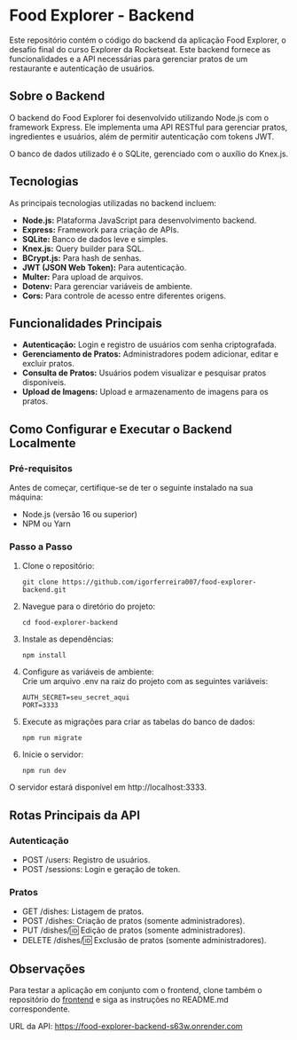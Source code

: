 # Food Explorer - Backend

Este repositório contém o código do backend da aplicação Food Explorer, o desafio final do curso Explorer da Rocketseat. Este backend fornece as funcionalidades e a API necessárias para gerenciar pratos de um restaurante e autenticação de usuários.

## Sobre o Backend

O backend do Food Explorer foi desenvolvido utilizando Node.js com o framework Express. Ele implementa uma API RESTful para gerenciar pratos, ingredientes e usuários, além de permitir autenticação com tokens JWT.

O banco de dados utilizado é o SQLite, gerenciado com o auxílio do Knex.js.

## Tecnologias

As principais tecnologias utilizadas no backend incluem:

- **Node.js:** Plataforma JavaScript para desenvolvimento backend.
- **Express:** Framework para criação de APIs.
- **SQLite:** Banco de dados leve e simples.
- **Knex.js:** Query builder para SQL.
- **BCrypt.js:** Para hash de senhas.
- **JWT (JSON Web Token):** Para autenticação.
- **Multer:** Para upload de arquivos.
- **Dotenv:** Para gerenciar variáveis de ambiente.
- **Cors:** Para controle de acesso entre diferentes origens.

## Funcionalidades Principais

- **Autenticação:** Login e registro de usuários com senha criptografada.
- **Gerenciamento de Pratos:** Administradores podem adicionar, editar e excluir pratos.
- **Consulta de Pratos:** Usuários podem visualizar e pesquisar pratos disponíveis.
- **Upload de Imagens:** Upload e armazenamento de imagens para os pratos.

## Como Configurar e Executar o Backend Localmente

### Pré-requisitos

Antes de começar, certifique-se de ter o seguinte instalado na sua máquina:

- Node.js (versão 16 ou superior)
- NPM ou Yarn

### Passo a Passo

1. Clone o repositório:

    ```
    git clone https://github.com/igorferreira007/food-explorer-backend.git

2. Navegue para o diretório do projeto:

    ```
    cd food-explorer-backend

3. Instale as dependências:

    ```
    npm install

4. Configure as variáveis de ambiente:  
Crie um arquivo .env na raiz do projeto com as seguintes variáveis:

    ```
    AUTH_SECRET=seu_secret_aqui
    PORT=3333

5. Execute as migrações para criar as tabelas do banco de dados:

    ```
    npm run migrate

6. Inicie o servidor:

    ```
    npm run dev

O servidor estará disponível em http://localhost:3333.

## Rotas Principais da API

### Autenticação

- POST /users: Registro de usuários.
- POST /sessions: Login e geração de token.

### Pratos

- GET /dishes: Listagem de pratos.
- POST /dishes: Criação de pratos (somente administradores).
- PUT /dishes/:id: Edição de pratos (somente administradores).
- DELETE /dishes/:id: Exclusão de pratos (somente administradores).

## Observações

Para testar a aplicação em conjunto com o frontend, clone também o repositório do [frontend](https://github.com/igorferreira007/food-explorer-frontend.git) e siga as instruções no README.md correspondente.  
  
URL da API: https://food-explorer-backend-s63w.onrender.com